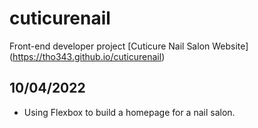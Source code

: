 # cuticurenail
Front-end developer project
[Cuticure Nail Salon Website] (https://tho343.github.io/cuticurenail)

## 10/04/2022
- Using Flexbox to build a homepage for a nail salon.


